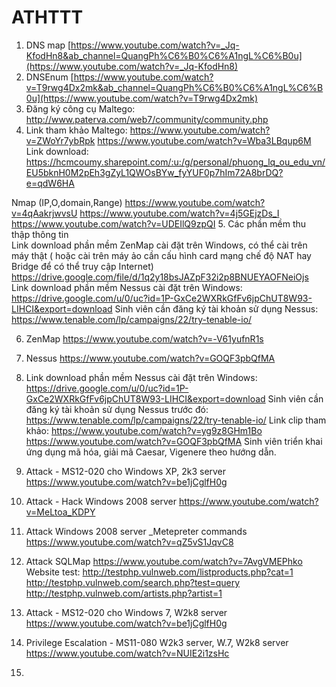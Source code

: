 # ATHTTT

1. DNS map [https://www.youtube.com/watch?v=_Jq-KfodHn8&ab_channel=QuangPh%C6%B0%C6%A1ngL%C6%B0u](https://www.youtube.com/watch?v=_Jq-KfodHn8)
2. DNSEnum [https://www.youtube.com/watch?v=T9rwg4Dx2mk&ab_channel=QuangPh%C6%B0%C6%A1ngL%C6%B0u](https://www.youtube.com/watch?v=T9rwg4Dx2mk)
3. Đăng ký công cụ Maltego: http://www.paterva.com/web7/community/community.php
4. Link tham khảo Maltego:
https://www.youtube.com/watch?v=ZWoYr7ybRpk
https://www.youtube.com/watch?v=Wba3LBqup6M
Link download:
https://hcmcoumy.sharepoint.com/:u:/g/personal/phuong_lq_ou_edu_vn/EU5bknH0M2pEh3gZyL1QWOsBYw_fyYUF0p7hIm72A8brDQ?e=qdW6HA

Nmap (IP,O,domain,Range) 
https://www.youtube.com/watch?v=4qAakrjwvsU
https://www.youtube.com/watch?v=4j5GEjzDs_I
https://www.youtube.com/watch?v=UDEIlQ9zpQI
5. Các phần mềm thu thập thông tin  
Link download phần mềm ZenMap cài đặt trên Windows, có thể cài trên máy thật ( hoặc cài trên máy ảo cần cấu hình card mạng chế độ NAT hay Bridge để có thể truy cập Internet)  
https://drive.google.com/file/d/1q2y18bsJAZpF32i2p8BNUEYAOFNeiOjs  
Link download phần mềm Nessus cài đặt trên Windows: https://drive.google.com/u/0/uc?id=1P-GxCe2WXRkGfFv6jpChUT8W93-LIHCI&export=download
Sinh viên cần đăng ký tài khoản sử dụng Nessus: https://www.tenable.com/lp/campaigns/22/try-tenable-io/

6. ZenMap https://www.youtube.com/watch?v=-V61yufnR1s
7. Nessus https://www.youtube.com/watch?v=GOQF3pbQfMA

8. Link download phần mềm Nessus cài đặt trên Windows: https://drive.google.com/u/0/uc?id=1P-GxCe2WXRkGfFv6jpChUT8W93-LIHCI&export=download
Sinh viên cần đăng ký tài khoản sử dụng Nessus trước đó: https://www.tenable.com/lp/campaigns/22/try-tenable-io/
Link clip tham khảo:
https://www.youtube.com/watch?v=yg9z8GHm1Bo
https://www.youtube.com/watch?v=GOQF3pbQfMA
Sinh viên triển khai ứng dụng mã hóa, giải mã Caesar, Vigenere theo hướng dẫn.
9. Attack - MS12-020 cho Windows XP, 2k3 server https://www.youtube.com/watch?v=be1jCglfH0g

10. Attack - Hack Windows 2008 server https://www.youtube.com/watch?v=MeLtoa_KDPY
11. Attack Windows 2008 server _Metepreter commands https://www.youtube.com/watch?v=qZ5vS1JqvC8
12. Attack SQLMap https://www.youtube.com/watch?v=7AvgVMEPhko
Website test:
http://testphp.vulnweb.com/listproducts.php?cat=1
http://testphp.vulnweb.com/search.php?test=query
http://testphp.vulnweb.com/artists.php?artist=1
13. Attack - MS12-020 cho Windows 7, W2k8 server https://www.youtube.com/watch?v=be1jCglfH0g
14. Privilege Escalation - MS11-080 W2k3 server, W.7, W2k8 server https://www.youtube.com/watch?v=NUIE2i1zsHc
15. 
